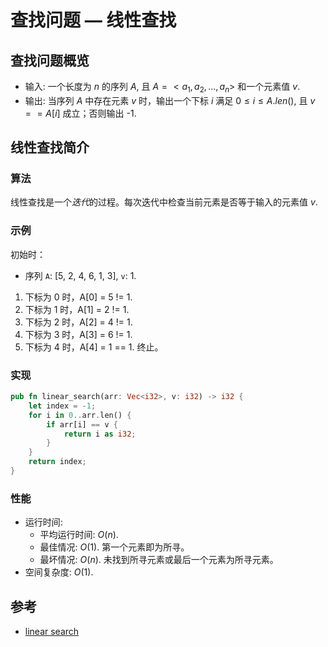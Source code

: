 # 查找问题 — 线性查找

## 查找问题概览

- 输入: 一个长度为 $n$ 的序列 $A$, 且 $A = <a_1, a_2, ..., a_n>$ 和一个元素值 $v$.
- 输出: 当序列 $A$ 中存在元素 $v$ 时，输出一个下标 $i$ 满足 $0 \le i \le A.len()$, 且 $v == A[i]$ 成立；否则输出 -1.

## 线性查找简介

### 算法

线性查找是一个*迭代*的过程。每次迭代中检查当前元素是否等于输入的元素值 $v$.

### 示例

初始时：

- 序列 `A`: [5, 2, 4, 6, 1, 3], `v`: 1.

1. 下标为 0 时，A[0] = 5 != 1.
2. 下标为 1 时，A[1] = 2 != 1.
3. 下标为 2 时，A[2] = 4 != 1.
4. 下标为 3 时，A[3] = 6 != 1.
5. 下标为 4 时，A[4] = 1 == 1. 终止。

### 实现

```Rust
pub fn linear_search(arr: Vec<i32>, v: i32) -> i32 {
    let index = -1;
    for i in 0..arr.len() {
        if arr[i] == v {
            return i as i32;
        }
    }
    return index;
}
```

### 性能

- 运行时间:
  - 平均运行时间: $O(n)$.
  - 最佳情况: $O(1)$. 第一个元素即为所寻。
  - 最坏情况: $O(n)$. 未找到所寻元素或最后一个元素为所寻元素。
- 空间复杂度: $O(1)$.

## 参考

- [linear search](https://en.wikipedia.org/wiki/Linear_search)
